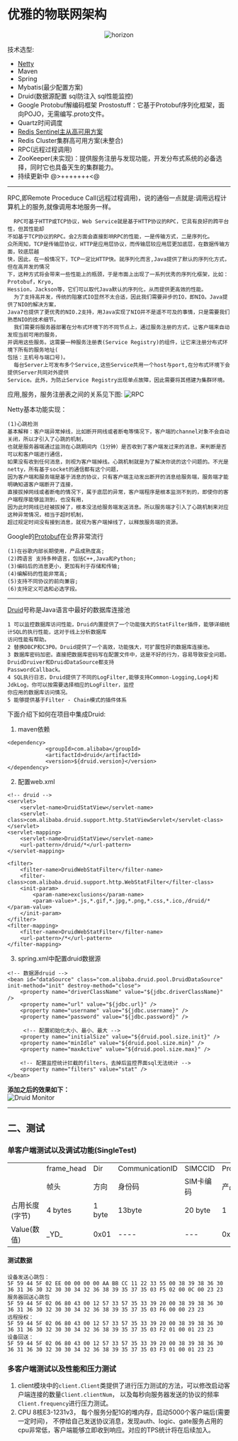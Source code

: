 <h1>优雅的物联网架构</h1>
<p align="center"><img src ="picture/horizon.PNG" alt="horizon" /></p>
<p>技术选型:</p>

- [Netty](https://github.com/netty/netty)
- Maven
- Spring
- Mybatis(最少配置方案)
- Druid(数据源配置 sql防注入 sql性能监控)
- Google Protobuf解编码框架 Prostostuff：它基于Protobuf序列化框架，面向POJO，无需编写.proto文件。
- Quartz时间调度
- [Redis Sentinel主从高可用方案](https://github.com/sanshengshui/HCW/tree/springboot/how-deploy-redis_sentinel(window)/README.md)
- Redis Cluster集群高可用方案(未整合)
- RPC(远程过程调用)
- ZooKeeper(未实现)：提供服务注册与发现功能，开发分布式系统的必备选择，同时它也具备天生的集群能力。
- 持续更新中 @>+++++++<@
<hr/>

RPC,即Remote Proceduce Call(远程过程调用)，说的通俗一点就是:调用远程计算机上的服务,就像调用本地服务一样。

```
  RPC可基于HTTP或TCP协议，Web Service就是基于HTTP协议的RPC，它具有良好的跨平台性，但其性能却
不如基于TCP协议的RPC。会2方面会直接影响RPC的性能，一是传输方式，二是序列化。
众所周知，TCP是传输层协议，HTTP是应用层协议，而传输层较应用层更加底层，在数据传输方面，较底层越
快，因此，在一般情况下，TCP一定比HTTP快。就序列化而言,Java提供了默认的序列化方式，但在高并发的情况
下，这种方式将会带来一些性能上的瓶颈，于是市面上出现了一系列优秀的序列化框架，比如：Protobuf，Kryo,
Hession，Jackson等，它们可以取代Java默认的序列化，从而提供更高效的性能。
  为了支持高并发，传统的阻塞式IO显然不太合适，因此我们需要异步的IO，即NIO。Java提供了NIO的解决方案，
Java7也提供了更优秀的NIO.2支持，用Java实现了NIO并不是遥不可及的事情，只是需要我们熟悉NIO的技术细节。
  我们需要将服务器部署在分布式环境下的不同节点上，通过服务注册的方式，让客户端来自动发现当前可用的服务，
并调用这些服务。这需要一种服务注册表(Service Registry)的组件，让它来注册分布式环境下所有的服务地址(
包括：主机号与端口号)。
  每台Server上可发布多个Service,这些Service共用一个host与port,在分布式环境下会提供Server共同对外提供
Service。此外，为防止Service Registry出现单点故障，因此需要将其搭建为集群环境。
```

应用,服务，服务注册表之间的关系见下图:
![RPC](picture/RPC.png)

Netty基本功能实现：

```
(1)心跳检测
基本解释：客户端异常掉线，比如断开网线或者断电等情况下，客户端的channel对象不会自动关闭，所以才引入了心跳的机制，
也就是服务器端通过监测在心跳期间内（1分钟）是否收到了客户端发过来的消息，来判断是否可以和客户端进行通信，
如果没有收到任何消息，则视为客户端掉线。心跳机制就是为了解决你说的这个问题的。不光是netty，所有基于socket的通信都有这个问题，
因为客户端和服务端是基于消息的协议，只有客户端主动发出断开的消息给服务端，服务端才能明确知道客户端断开了连接，
直接拔掉网线或者断电的情况下，属于底层的异常，客户端程序是根本监测不到的，即使你的客户端程序能够监测到，也没有用，
因为此时网线已经被拔掉了，根本没法给服务端发送消息。所以服务端才引入了心跳机制来对应这种异常情况，相当于超时机制，
超过规定时间没有接到消息，就视为客户端掉线了，以释放服务端的资源。
```

Google的[Protobuf](https://github.com/google/protobuf)在业界非常流行

```
(1)在谷歌内部长期使用，产品成熟度高;
(2)跨语言 支持多种语言，包括C++,Java和Python;
(3)编码后的消息更小，更加有利于存储和传输;
(4)编解码的性能非常高;
(5)支持不同协议的前向兼容;
(6)支持定义可选和必选字段。
```

<hr />

[Druid](https://github.com/alibaba/druid)号称是Java语言中最好的数据库连接池
```
1 可以监控数据库访问性能，Druid内置提供了一个功能强大的StatFilter插件，能够详细统计SQL的执行性能，这对于线上分析数据库
访问性能有帮助。
2 替换DBCP和C3P0。Druid提供了一个高效，功能强大，可扩展性好的数据库连接池。
3 数据库密码加密。直接把数据库密码写在配置文件中，这是不好的行为，容易导致安全问题。DruidDruiver和DruidDataSource都支持
PasswordCallback。
4 SQL执行日志，Druid提供了不同的LogFilter,能够支持Common-Logging,Log4j和JdkLog，你可以按需要选择相应的LogFilter，监控
你应用的数据库访问情况。
5 能够提供基于Filter - Chain模式的插件体系
```
下面介绍下如何在项目中集成Druid:
<br/>
1. maven依赖
```
<dependency>
            <groupId>com.alibaba</groupId>
            <artifactId>druid</artifactId>
            <version>${druid.version}</version>
</dependency>
```
2. 配置web.xml
```
<!-- druid -->  
<servlet>  
    <servlet-name>DruidStatView</servlet-name>  
    <servlet-class>com.alibaba.druid.support.http.StatViewServlet</servlet-class>  
</servlet>  
<servlet-mapping>  
    <servlet-name>DruidStatView</servlet-name>  
    <url-pattern>/druid/*</url-pattern>  
</servlet-mapping>  
  
<filter>  
    <filter-name>DruidWebStatFilter</filter-name>  
    <filter-class>com.alibaba.druid.support.http.WebStatFilter</filter-class>  
    <init-param>  
        <param-name>exclusions</param-name>  
        <param-value>*.js,*.gif,*.jpg,*.png,*.css,*.ico,/druid/*</param-value>  
    </init-param>  
</filter>  
<filter-mapping>  
    <filter-name>DruidWebStatFilter</filter-name>  
    <url-pattern>/*</url-pattern>  
</filter-mapping>  
```

3. spring.xml中配置druid数据源
```
<!-- 数据源druid -->  
<bean id="dataSource" class="com.alibaba.druid.pool.DruidDataSource"   
init-method="init" destroy-method="close">  
    <property name="driverClassName" value="${jdbc.driverClassName}" />  
    <property name="url" value="${jdbc.url}" />  
    <property name="username" value="${jdbc.username}" />  
    <property name="password" value="${jdbc.password}" />  
      
     <!-- 配置初始化大小、最小、最大 -->    
    <property name="initialSize" value="${druid.pool.size.init}" />    
    <property name="minIdle" value="${druid.pool.size.min}" />     
    <property name="maxActive" value="${druid.pool.size.max}" />    
      
    <!-- 配置监控统计拦截的filters，去掉后监控界面sql无法统计 -->  
    <property name="filters" value="stat" />   
</bean>  
```
**添加之后的效果如下：**<br/>
![Druid Monitor](picture/1.PNG)
<hr />

## **二、测试**<br>

###  单客户端测试以及调试功能(SingleTest)

<table>
   <tr>
      <td></td>
      <td>frame_head</td>
      <td>Dir</td>
      <td>CommunicationID</td>
      <td>SIMCCID</td>
      <td>Produc</td>
      <td>comm</td>
      <td>data_length</td>
      <td>data</td>
      <td>frame_tail</td>
   </tr>
  
   <tr>
      <td></td>
      <td>帧头</td>
      <td>方向</td>
      <td>身份码</td>
      <td>SIM卡编码</td>
      <td>产品码</td>
      <td>功能码</td>
      <td>数据长度</td>
      <td>数据</td>
      <td>帧尾</td>
   </tr>
   <tr>
      <td>占用长度(字节)</td>
      <td>4 bytes</td>
      <td>1 byte</td>
      <td>13byte</td>
      <td>20 byte</td>
      <td>1</td>
      <td>1 byte</td>
      <td>2 bytes</td>
      <td>不固定</td>
      <td>2 bytes</td>
   </tr>
   <tr>
      <td>Value(数值)</td>
      <td>_YD_</td>
      <td>0x01</td>
      <td>----</td>
      <td>---</td>
      <td>0x03</td>
      <td>0x0A</td>
      <td>详见如下</td>
      <td>见第二节</td>
      <td>##</td>
   </tr>
</table>

#### 测试数据

```text
设备发送心跳包：
5F 59 44 5F 02 EE 00 00 00 00 AA BB CC 11 22 33 55 00 38 39 38 36 30 36 31 36 30 32 30 30 34 32 36 38 39 35 37 35 03 F5 02 00 0C 00 23 23
服务器回送心跳包
5F 59 44 5F 02 06 80 43 00 12 57 33 57 35 33 39 20 00 38 39 38 36 30 36 31 36 30 32 30 30 34 32 36 38 39 35 37 35 03 F6 00 00 23 23
远程授权：
5F 59 44 5F 02 06 80 43 00 12 57 33 57 35 33 39 20 00 38 39 38 36 30 36 31 36 30 32 30 30 34 32 36 38 39 35 37 35 03 F2 01 00 01 23 23
设备回送：      
5F 59 44 5F 02 06 80 43 00 12 57 33 57 35 33 39 20 00 38 39 38 36 30 36 31 36 30 32 30 30 34 32 36 38 39 35 37 35 03 F3 01 00 01 23 23
```



### 多客户端测试以及性能和压力测试
 1. client模块中的`client.Client`类提供了进行压力测试的方法，可以修改启动客户端连接的数量`Client.clientNum`，
 以及每秒向服务器发送的协议的频率`Client.frequency`进行压力测试。<br>
 2. CPU 8核E3-1231v3， 每个服务分配1G的堆内存，启动5000个客户端后(需要一定时间)，
 不停给自己发送协议消息，发现auth、logic、gate服务占用的cpu非常低，客户端能够立即收到响应。对应的TPS统计将在后续加入。<br>